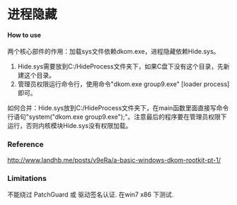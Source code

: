 # 进程隐藏

#### How to use

两个核心部件的作用：加载sys文件依赖dkom.exe，进程隐藏依赖Hide.sys。

1. Hide.sys需要放到C:/HideProcess文件夹下，如果C盘下没有这个目录，先新建这个目录。
2. 管理员权限运行命令行，使用命令"dkom.exe group9.exe" [loader process] 即可。

如何合并：Hide.sys放到C:/HideProcess文件夹下，在main函数里面直接写命令行语句"system("dkom.exe group9.exe");"。注意最后的程序要在管理员权限下运行，否则内核模块Hide.sys没有权限加载。

### Reference

http://www.landhb.me/posts/v9eRa/a-basic-windows-dkom-rootkit-pt-1/

### Limitations

不能绕过 PatchGuard 或 驱动签名认证.
在win7 x86 下测试.

